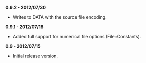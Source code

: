__0.9.2 - 2012/07/30__

  * Writes to DATA with the source file encoding.

__0.9.1 - 2012/07/18__

  * Added full support for numerical file options (File::Constants).

__0.9 - 2012/07/15__

  * Initial release version.
